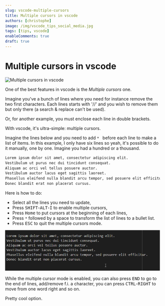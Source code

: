 ```yaml
---
slug: vscode-multiple-cursors
title: Multiple cursors in vscode
authors: [christophe]
image: /img/vscode_tips_social_media.jpg
tags: [tips, vscode]
enableComments: true
draft: true
---
```

# Multiple cursors in vscode

![Multiple cursors in vscode](/img/vscode_tips_header.jpg)

One of the best features in vscode is the *Multiple cursors* one.

Imagine you've a bunch of lines where you need for instance remove the two first characters. Each lines starts with '//' and you wish to remove them but only there (a search & replace can't be used).

Or, for another example, you must enclose each line in double brackets.

With vscode, it's ultra-simple: multiple cursors.

<!-- truncate -->

Imagine the lines below and you need to add `* ` before each line to make a list of items. In this example, I only have six lines so yeah, it's possible to do it manually, one by one. Imagine you had a hundred or a thousand.

```markdown
Lorem ipsum dolor sit amet, consectetur adipiscing elit.
Vestibulum ut purus nec dui tincidunt consequat.
Aliquam ac orci vel tellus posuere auctor.
Vestibulum auctor lacus eget sagittis laoreet.
Phasellus eleifend nulla blandit arcu tempor, sed posuere elit efficitur.
Donec blandit erat non placerat cursus.
```

Here is how to do:

* Select all the lines you need to update,
* Press <kbd>SHIFT</kbd>-<kbd>ALT</kbd>-<kbd>I</kbd> to enable multiple cursors,
* Press <kbd>Home</kbd> to put cursors at the beginning of each lines,
* Press `*` followed by a space to transform the list of lines to a bullet list.
* Press <kbd>ESC</kbd> to quit the multiple cursors mode.

![Multiple cursors](./images/make_bullet_list.gif)

While the multiple cursor mode is enabled, you can also press <kbd>END</kbd> to go to the end of lines, add/remove f.i. a character, you can press <kbd>CTRL</kbd>-<kbd>RIGHT</kbd> to move from one word right and so on.

Pretty cool option.
